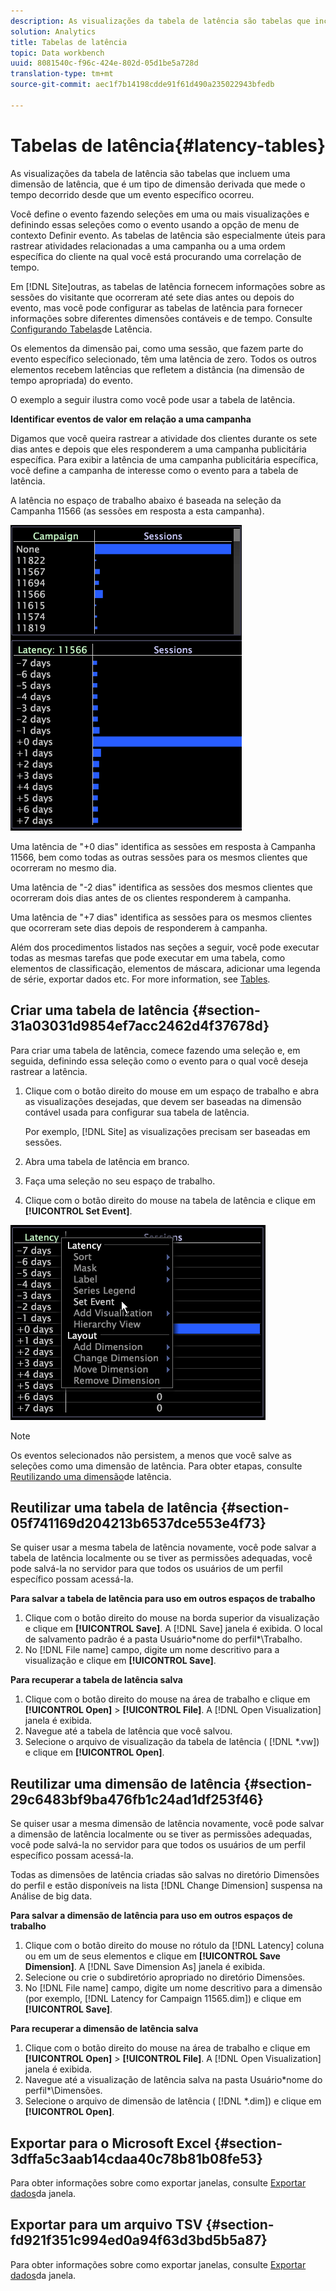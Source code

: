```yaml
---
description: As visualizações da tabela de latência são tabelas que incluem uma dimensão de latência, que é um tipo de dimensão derivada que mede o tempo decorrido desde que um evento específico ocorreu.
solution: Analytics
title: Tabelas de latência
topic: Data workbench
uuid: 8081540c-f96c-424e-802d-05d1be5a728d
translation-type: tm+mt
source-git-commit: aec1f7b14198cdde91f61d490a235022943bfedb

---
```



# Tabelas de latência{#latency-tables}

As visualizações da tabela de latência são tabelas que incluem uma dimensão de latência, que é um tipo de dimensão derivada que mede o tempo decorrido desde que um evento específico ocorreu.

Você define o evento fazendo seleções em uma ou mais visualizações e definindo essas seleções como o evento usando a opção de menu de contexto Definir evento. As tabelas de latência são especialmente úteis para rastrear atividades relacionadas a uma campanha ou a uma ordem específica do cliente na qual você está procurando uma correlação de tempo.

Em [!DNL Site]outras, as tabelas de latência fornecem informações sobre as sessões do visitante que ocorreram até sete dias antes ou depois do evento, mas você pode configurar as tabelas de latência para fornecer informações sobre diferentes dimensões contáveis e de tempo. Consulte [Configurando Tabelas](../../../home/c-get-started/c-intf-anlys-ftrs/c-config-ltcy-tbls/c-config-ltcy-tbls.md#concept-7175c3defec64556994f0dfcccb7d15c)de Latência.

Os elementos da dimensão pai, como uma sessão, que fazem parte do evento específico selecionado, têm uma latência de zero. Todos os outros elementos recebem latências que refletem a distância (na dimensão de tempo apropriada) do evento.

O exemplo a seguir ilustra como você pode usar a tabela de latência.

**Identificar eventos de valor em relação a uma campanha**

Digamos que você queira rastrear a atividade dos clientes durante os sete dias antes e depois que eles responderem a uma campanha publicitária específica. Para exibir a latência de uma campanha publicitária específica, você define a campanha de interesse como o evento para a tabela de latência.

A latência no espaço de trabalho abaixo é baseada na seleção da Campanha 11566 (as sessões em resposta a esta campanha).

![](assets/vis_Latency.png)

Uma latência de &quot;+0 dias&quot; identifica as sessões em resposta à Campanha 11566, bem como todas as outras sessões para os mesmos clientes que ocorreram no mesmo dia.

Uma latência de &quot;-2 dias&quot; identifica as sessões dos mesmos clientes que ocorreram dois dias antes de os clientes responderem à campanha.

Uma latência de &quot;+7 dias&quot; identifica as sessões para os mesmos clientes que ocorreram sete dias depois de responderem à campanha.

Além dos procedimentos listados nas seções a seguir, você pode executar todas as mesmas tarefas que pode executar em uma tabela, como elementos de classificação, elementos de máscara, adicionar uma legenda de série, exportar dados etc. For more information, see [Tables](../../../home/c-get-started/c-analysis-vis/c-tables/c-tables.md#concept-c632cb8ad9724f90ac5c294d52ae667f).

## Criar uma tabela de latência {#section-31a03031d9854ef7acc2462d4f37678d}

Para criar uma tabela de latência, comece fazendo uma seleção e, em seguida, definindo essa seleção como o evento para o qual você deseja rastrear a latência.

1. Clique com o botão direito do mouse em um espaço de trabalho e abra as visualizações desejadas, que devem ser baseadas na dimensão contável usada para configurar sua tabela de latência.

   Por exemplo, [!DNL Site] as visualizações precisam ser baseadas em sessões.

1. Abra uma tabela de latência em branco.
1. Faça uma seleção no seu espaço de trabalho.
1. Clique com o botão direito do mouse na tabela de latência e clique em **[!UICONTROL Set Event]**.

![](assets/vis_Latency_SetEvent.png)

>[!NOTE]
>
>Os eventos selecionados não persistem, a menos que você salve as seleções como uma dimensão de latência. Para obter etapas, consulte [Reutilizando uma dimensão](../../../home/c-get-started/c-analysis-vis/c-lat-tbls.md#section-29c6483bf9ba476fb1c24ad1df253f46)de latência.

## Reutilizar uma tabela de latência {#section-05f741169d204213b6537dce553e4f73}

Se quiser usar a mesma tabela de latência novamente, você pode salvar a tabela de latência localmente ou se tiver as permissões adequadas, você pode salvá-la no servidor para que todos os usuários de um perfil específico possam acessá-la.

**Para salvar a tabela de latência para uso em outros espaços de trabalho**

1. Clique com o botão direito do mouse na borda superior da visualização e clique em **[!UICONTROL Save]**. A [!DNL Save] janela é exibida. O local de salvamento padrão é a pasta Usuário\*nome do perfil*\Trabalho.
1. No [!DNL File name] campo, digite um nome descritivo para a visualização e clique em **[!UICONTROL Save]**.

**Para recuperar a tabela de latência salva**

1. Clique com o botão direito do mouse na área de trabalho e clique em **[!UICONTROL Open]** > **[!UICONTROL File]**. A [!DNL Open Visualization] janela é exibida.
1. Navegue até a tabela de latência que você salvou.
1. Selecione o arquivo de visualização da tabela de latência ( [!DNL *.vw]) e clique em **[!UICONTROL Open]**.

## Reutilizar uma dimensão de latência {#section-29c6483bf9ba476fb1c24ad1df253f46}

Se quiser usar a mesma dimensão de latência novamente, você pode salvar a dimensão de latência localmente ou se tiver as permissões adequadas, você pode salvá-la no servidor para que todos os usuários de um perfil específico possam acessá-la.

Todas as dimensões de latência criadas são salvas no diretório Dimensões do perfil e estão disponíveis na lista [!DNL Change Dimension] suspensa na Análise de big data.

**Para salvar a dimensão de latência para uso em outros espaços de trabalho**

1. Clique com o botão direito do mouse no rótulo da [!DNL Latency] coluna ou em um de seus elementos e clique em **[!UICONTROL Save Dimension]**. A [!DNL Save Dimension As] janela é exibida.
1. Selecione ou crie o subdiretório apropriado no diretório Dimensões.
1. No [!DNL File name] campo, digite um nome descritivo para a dimensão (por exemplo, [!DNL Latency for Campaign 11565.dim]) e clique em **[!UICONTROL Save]**.

**Para recuperar a dimensão de latência salva**

1. Clique com o botão direito do mouse na área de trabalho e clique em **[!UICONTROL Open]** > **[!UICONTROL File]**. A [!DNL Open Visualization] janela é exibida.
1. Navegue até a visualização de latência salva na pasta Usuário\*nome do perfil*\Dimensões.
1. Selecione o arquivo de dimensão de latência ( [!DNL *.dim]) e clique em **[!UICONTROL Open]**.

## Exportar para o Microsoft Excel {#section-3dffa5c3aab14cdaa40c78b81b08fe53}

Para obter informações sobre como exportar janelas, consulte [Exportar dados](../../../home/c-get-started/c-wk-win-wksp/c-exp-win-data.md#concept-8df61d64ed434cc5a499023c44197349)da janela.

## Exportar para um arquivo TSV {#section-fd921f351c994ed0a94f63d3bd5b5a87}

Para obter informações sobre como exportar janelas, consulte [Exportar dados](../../../home/c-get-started/c-wk-win-wksp/c-exp-win-data.md#concept-8df61d64ed434cc5a499023c44197349)da janela.
